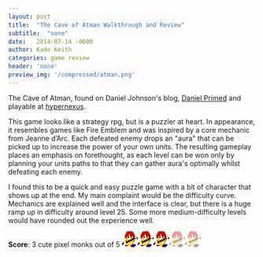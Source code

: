 ```yaml
---
layout: post
title:  "The Cave of Atman Walkthrough and Review"
subtitle:  "none"
date:   2014-07-14 -0600
author: Kade Keith
categories: game review
header: 'none'
preview_img: '/compressed/atman.png'
---
```

The Cave of Atman, found on Daniel Johnson's blog, [Daniel Primed](http://danielprimed.com/) and playable at [hypernexus]( http://hypernexus.itch.io/the-cave-of-atman).

This game looks like a strategy rpg, but is a puzzler at heart. In appearance, it resembles games like Fire Emblem and was inspired by a core mechanic from Jeanne d’Arc. Each defeated enemy drops an "aura" that can be picked up to increase the power of your own units. The resulting gameplay places an emphasis on forethought, as each level can be won only by planning your units paths to that they can gather aura's optimally whilst defeating each enemy.

I found this to be a quick and easy puzzle game with a bit of character that shows up at the end. My main complaint would be the difficulty curve. Mechanics are explained well and the interface is clear, but there is a huge ramp up in difficulty around level 25. Some more medium-difficulty levels would have rounded out the experience well.

<span class="game-score"> **Score**: 3 cute pixel monks out of 5 ![3 out of 5](/compressed/atman.png)</span>
